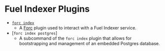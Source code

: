 # Fuel Indexer Plugins

- [`forc index`](./forc-index/index.md)
  - A [Forc](https://fuellabs.github.io/sway/v0.31.3/introduction/forc_project.html) plugin used to interact with a Fuel Indexer service.
- [`forc index postgres`]
  - A subcommand of the `forc index` plugin that allows for bootstrapping and management of an embedded Postgres database.
